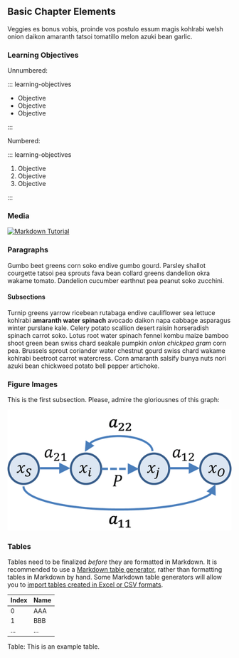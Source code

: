 ## Basic Chapter Elements

Veggies es bonus vobis, proinde vos postulo essum magis kohlrabi welsh onion daikon amaranth tatsoi tomatillo melon azuki bean garlic.

### Learning Objectives

Unnumbered:

::: learning-objectives

- Objective
- Objective
- Objective

::: 

Numbered:

::: learning-objectives

1. Objective
2. Objective
3. Objective

::: 

### Media 

[![Markdown Tutorial](http://img.youtube.com/vi/2JE66WFpaII/0.jpg)](http://www.youtube.com/watch?v=2JE66WFpaII "Markdown Tutorial")

### Paragraphs

Gumbo beet greens corn soko endive gumbo gourd. Parsley shallot courgette tatsoi pea sprouts fava bean collard greens dandelion okra wakame tomato. Dandelion cucumber earthnut pea peanut soko zucchini.

#### Subsections

Turnip greens yarrow ricebean rutabaga endive cauliflower sea lettuce kohlrabi **amaranth water spinach** avocado daikon napa cabbage asparagus winter purslane kale. Celery potato scallion desert raisin horseradish spinach carrot soko. Lotus root water spinach fennel kombu maize bamboo shoot green bean swiss chard seakale pumpkin _onion chickpea gram_ corn pea. Brussels sprout coriander water chestnut gourd swiss chard wakame kohlrabi beetroot carrot watercress. Corn amaranth salsify bunya nuts nori azuki bean chickweed potato bell pepper artichoke.

### Figure Images

This is the first subsection. Please, admire the gloriousnes of this graph:

![A cool graph](images/graph.png)

### Tables

Tables need to be finalized _before_ they are formatted in Markdown. It is recommended to use a [Markdown table generator](https://www.tablesgenerator.com/markdown_tables), rather than formatting tables in Markdown by hand. Some Markdown table generators will allow you to [import tables created in Excel or CSV formats](https://jakebathman.github.io/Markdown-Table-Generator/). 

| Index | Name |
| ----- | ---- |
| 0     | AAA  |
| 1     | BBB  |
| ...   | ...  |

Table: This is an example table.


